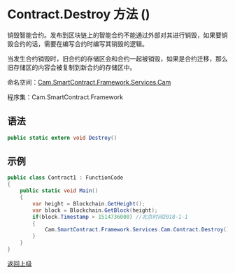 # Contract.Destroy 方法 ()

销毁智能合约。发布到区块链上的智能合约不能通过外部对其进行销毁，如果要销毁合约的话，需要在编写合约时编写其销毁的逻辑。

当发生合约销毁时，旧合约的存储区会和合约一起被销毁，如果是合约迁移，那么旧存储区的内容会被复制到新合约的存储区中。

命名空间：[Cam.SmartContract.Framework.Services.Cam](../../Cam.md)

程序集：Cam.SmartContract.Framework

## 语法

```c#
public static extern void Destroy()
```

## 示例

```c#
public class Contract1 : FunctionCode
{
    public static void Main()
    {
        var height = Blockchain.GetHeight();
        var block = Blockchain.GetBlock(height);
        if(block.Timestamp > 1514736000) //北京时间2018-1-1
        {
            Cam.SmartContract.Framework.Services.Cam.Contract.Destroy();
        }
    }
}
```



[返回上级](../Contract.md)